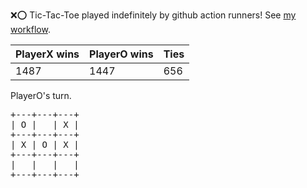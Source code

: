:x::o: Tic-Tac-Toe played indefinitely by github action runners! See [my workflow](.github/workflows/play.yaml).

|PlayerX wins|PlayerO wins|Ties|
|-|-|-|
|1487|1447|656|

PlayerO's turn.

<pre>
+---+---+---+
| O |   | X |
+---+---+---+
| X | O | X |
+---+---+---+
|   |   |   |
+---+---+---+
</pre>